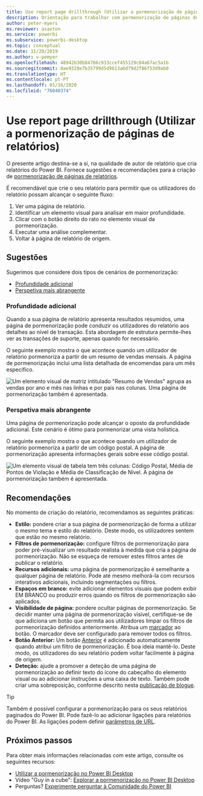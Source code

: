 ```yaml
---
title: Use report page drillthrough (Utilizar a pormenorização de páginas de relatórios)
description: Orientação para trabalhar com pormenorização de páginas de relatório.
author: peter-myers
ms.reviewer: asaxton
ms.service: powerbi
ms.subservice: powerbi-desktop
ms.topic: conceptual
ms.date: 11/28/2019
ms.author: v-pemyer
ms.openlocfilehash: 48942b30b84706c933ccef455129c84a67ac5a1b
ms.sourcegitcommit: 0ae9328e7b35799d5d9613a6d79d2f86f53d9ab0
ms.translationtype: HT
ms.contentlocale: pt-PT
ms.lasthandoff: 01/16/2020
ms.locfileid: "76040374"
---
```

# <a name="use-report-page-drillthrough"></a>Use report page drillthrough (Utilizar a pormenorização de páginas de relatórios)

O presente artigo destina-se a si, na qualidade de autor de relatório que cria relatórios do Power BI. Fornece sugestões e recomendações para a criação de [pormenorização de páginas de relatórios](../desktop-drillthrough.md).

É recomendável que crie o seu relatório para permitir que os utilizadores do relatório possam alcançar o seguinte fluxo:

1. Ver uma página de relatório.
2. Identificar um elemento visual para analisar em maior profundidade.
3. Clicar com o botão direito do rato no elemento visual da pormenorização.
4. Executar uma análise complementar.
5. Voltar à página de relatório de origem.

## <a name="suggestions"></a>Sugestões

Sugerimos que considere dois tipos de cenários de pormenorização:

- [Profundidade adicional](#additional-depth)
- [Perspetiva mais abrangente](#broader-perspective)

### <a name="additional-depth"></a>Profundidade adicional

Quando a sua página de relatório apresenta resultados resumidos, uma página de pormenorização pode conduzir os utilizadores do relatório aos detalhes ao nível de transação. Esta abordagem de estrutura permite-lhes ver as transações de suporte, apenas quando for necessário.

O seguinte exemplo mostra o que acontece quando um utilizador de relatório pormenoriza a partir de um resumo de vendas mensais. A página de pormenorização inclui uma lista detalhada de encomendas para um mês específico.

![Um elemento visual de matriz intitulado "Resumo de Vendas" agrupa as vendas por ano e mês nas linhas e por país nas colunas. Uma página de pormenorização também é apresentada.](media/report-drillthrough/suggestion-drillthrough-add-depth.png)

### <a name="broader-perspective"></a>Perspetiva mais abrangente

Uma página de pormenorização pode alcançar o oposto da profundidade adicional. Este cenário é ótimo para pormenorizar uma vista holística.

O seguinte exemplo mostra o que acontece quando um utilizador de relatório pormenoriza a partir de um código postal. A página de pormenorização apresenta informações gerais sobre esse código postal.

![Um elemento visual de tabela tem três colunas: Código Postal, Média de Pontos de Violação e Média de Classificação de Nível. A página de pormenorização também é apresentada.](media/report-drillthrough/suggestion-drillthrough-broader-perspective.png)

## <a name="recommendations"></a>Recomendações

No momento de criação do relatório, recomendamos as seguintes práticas:

- **Estilo:** pondere criar a sua página de pormenorização de forma a utilizar o mesmo tema e estilo do relatório. Deste modo, os utilizadores sentem que estão no mesmo relatório.
- **Filtros de pormenorização:** configure filtros de pormenorização para poder pré-visualizar um resultado realista à medida que cria a página de pormenorização. Não se esqueça de remover estes filtros antes de publicar o relatório.
- **Recursos adicionais:** uma página de pormenorização é semelhante a qualquer página de relatório. Pode até mesmo melhorá-la com recursos interativos adicionais, incluindo segmentações ou filtros.
- **Espaços em branco:** evite adicionar elementos visuais que podem exibir EM BRANCO ou produzir erros quando os filtros de pormenorização são aplicados.
- **Visibilidade de página:** pondere ocultar páginas de pormenorização. Se decidir manter uma página de pormenorização visível, certifique-se de que adiciona um botão que permita aos utilizadores limpar os filtros de pormenorização definidos anteriormente. Atribua um [marcador](../desktop-bookmarks.md) ao botão. O marcador deve ser configurado para remover todos os filtros.
- **Botão Anterior:** Um botão [Anterior](../desktop-buttons.md) é adicionado automaticamente quando atribui um filtro de pormenorização. É boa ideia mantê-lo. Deste modo, os utilizadores do seu relatório podem voltar facilmente à página de origem.
- **Deteção:** ajude a promover a deteção de uma página de pormenorização ao definir texto do ícone do cabeçalho do elemento visual ou ao adicionar instruções a uma caixa de texto. Também pode criar uma sobreposição, conforme descrito nesta [publicação de blogue](https://alluringbi.com/2019/10/23/overlays-for-true-self-serve-reporting/).

> [!TIP]
> Também é possível configurar a pormenorização para os seus relatórios paginados do Power BI. Pode fazê-lo ao adicionar ligações para relatórios do Power BI. As ligações podem definir [parâmetros de URL](https://powerbi.microsoft.com/blog/url-parameters-for-paginated-reports-are-now-available/).

## <a name="next-steps"></a>Próximos passos

Para obter mais informações relacionadas com este artigo, consulte os seguintes recursos:

- [Utilizar a pormenorização no Power BI Desktop](../desktop-drillthrough.md)
- Vídeo "Guy in a cube": [Explorar a pormenorização no Power BI Desktop](https://www.youtube.com/watch?v=2x9lLHDbtDk)
- Perguntas? [Experimente perguntar à Comunidade do Power BI](https://community.powerbi.com/)
